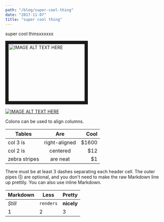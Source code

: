 ```yaml
---
path: "/blog/super-cool-thing"
date: "2017-11-07"
title: "super cool thing"
---
```

super cool thinsxxxxxx

<a href="http://www.youtube.com/watch?feature=player_embedded&v=rtW1S5EbHgU
" target="_blank"><img src="http://img.youtube.com/vi/rtW1S5EbHgU/0.jpg" 
alt="IMAGE ALT TEXT HERE" width="240" height="180" border="10" /></a>

[![IMAGE ALT TEXT HERE](http://img.youtube.com/vi/rtW1S5EbHgU/0.jpg)](http://www.youtube.com/watch?v=rtW1S5EbHgU)


Colons can be used to align columns.

| Tables        | Are           | Cool  |
| ------------- |:-------------:| -----:|
| col 3 is      | right-aligned | $1600 |
| col 2 is      | centered      |   $12 |
| zebra stripes | are neat      |    $1 |

There must be at least 3 dashes separating each header cell.
The outer pipes (|) are optional, and you don't need to make the 
raw Markdown line up prettily. You can also use inline Markdown.

Markdown | Less | Pretty
--- | --- | ---
*Still* | `renders` | **nicely**
1 | 2 | 3